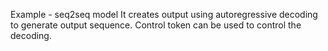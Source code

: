 Example - seq2seq model
It creates output using autoregressive decoding to generate output sequence. Control token can be used to control the decoding.